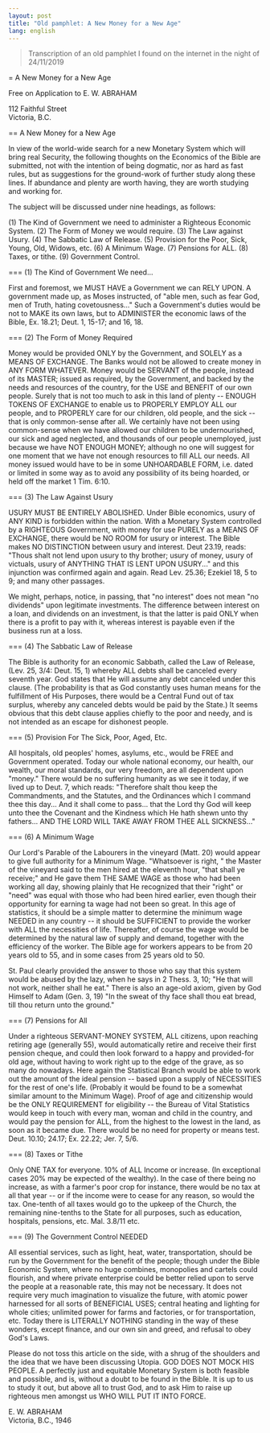 ```yaml
---
layout: post
title: "Old pamphlet: A New Money for a New Age"
lang: english
---
```


>Transcription of an old pamphlet I found on the internet in the night of 24/11/2019

= A New Money for a New Age

Free on Application to E. W. ABRAHAM

112 Faithful Street  
Victoria, B.C.

== A New Money for a New Age

In view of the world-wide search for a new Monetary System which will bring real Security, the following thoughts on the Economics of the Bible are submitted, not with the intention of being dogmatic, nor as hard as fast rules, but as suggestions for the ground-work of further study along these lines. If abundance and plenty are worth having, they are worth studying and working for.

The subject will be discussed under nine headings, as follows:

(1) The Kind of Government we need to administer a Righteous Economic System.
(2) The Form of Money we would require.
(3) The Law against Usury.
(4) The Sabbatic Law of Release.
(5) Provision for the Poor, Sick, Young, Old, Widows, etc.
(6) A Minimum Wage.
(7) Pensions for ALL.
(8) Taxes, or tithe.
(9) Government Control.

=== (1) The Kind of Government We need...

First and foremost, we MUST HAVE a Government we can RELY UPON. A government made up, as Moses instructed, of "able men, such as fear God, men of Truth, hating covetousness..." Such a Government's duties would be not to MAKE its own laws, but to ADMINISTER the economic laws of the Bible, Ex. 18.21; Deut. 1, 15-17; and 16, 18.

=== (2) The Form of Money Required

Money would be provided ONLY by the Government, and SOLELY as a MEANS OF EXCHANGE. The Banks would not be allowed to create money in ANY FORM WHATEVER. Money would be SERVANT of the people, instead of its MASTER; issued as required, by the Government, and backed by the needs and resources of the country, for the USE and BENEFIT of our own people. Surely that is not too much to ask in this land of plenty -- ENOUGH TOKENS OF EXCHANGE to enable us to PROPERLY EMPLOY ALL our people, and to PROPERLY care for our children, old people, and the sick -- that is only common-sense after all. We certainly have not been using common-sense when we have allowed our children to be undernourished, our sick and aged neglected, and thousands of our people unemployed, just because we have NOT ENOUGH MONEY; although no one will suggest for one moment that we have not enough resources to fill ALL our needs. All money issued would have to be in some UNHOARDABLE FORM, i.e. dated or limited in some way as to avoid any possibility of its being hoarded, or held off the market 1 Tim. 6:10.

=== (3) The Law Against Usury

USURY MUST BE ENTIRELY ABOLISHED. Under Bible economics, usury of ANY KIND is forbidden within the nation. With a Monetary System controlled by a RIGHTEOUS Government, with money for use PURELY as a MEANS OF EXCHANGE, there would be NO ROOM for usury or interest. The Bible makes NO DISTINCTION between usury and interest. Deut 23.19, reads: "Thous shalt not lend upon usury to thy brother; usury of money, usury of victuals, usury of ANYTHING THAT IS LENT UPON USURY..." and this injunction was confirmed again and again. Read Lev. 25.36; Ezekiel 18, 5 to 9; and many other passages.

We might, perhaps, notice, in passing, that "no interest" does not mean "no dividends" upon legitimate investments. The difference between interest on a loan, and dividends on an investment, is that the latter is paid ONLY when there is a profit to pay with it, whereas interest is payable even if the business run at a loss.

=== (4) The Sabbatic Law of Release

The Bible is authority for an economic Sabbath, called the Law of Release, (Lev. 25, 3/4: Deut. 15, 1) whereby ALL debts shall be canceled every seventh year. God states that He will assume any debt canceled under this clause. (The probability is that as God constantly uses human means for the fulfillment of His Purposes, there would be a Central Fund out of tax surplus, whereby any canceled debts would be paid by the State.) It seems obvious that this debt clause applies chiefly to the poor and needy, and is not intended as an escape for dishonest people.

=== (5) Provision For The Sick, Poor, Aged, Etc.

All hospitals, old peoples' homes, asylums, etc., would be FREE and Government operated. Today our whole national economy, our health, our wealth, our moral standards, our very freedom, are all dependent upon "money." There would be no suffering humanity as we see it today, if we lived up to Deut. 7, which reads: "Therefore shalt thou keep the Commandments, and the Statutes, and the Ordinances which I command thee this day... And it shall come to pass... that the Lord thy God will keep unto thee the Covenant and the Kindness which He hath shewn unto thy fathers... AND THE LORD WILL TAKE AWAY FROM THEE ALL SICKNESS..."

=== (6) A Minimum Wage

Our Lord's Parable of the Labourers in the vineyard (Matt. 20) would appear to give full authority for a Minimum Wage. "Whatsoever is right, " the Master of the vineyard said to the men hired at the eleventh hour, "that shall ye receive;" and He gave them THE SAME WAGE as those who had been working all day, showing plainly that He recognized that their "right" or "need" was equal with those who had been hired earlier, even though their opportunity for earning ta wage had not been so great. In this age of statistics, it should be a simple matter to determine the minimum wage NEEDED in any country -- it should be SUFFICIENT to provide the worker with ALL the necessities of life. Thereafter, of course the wage would be determined by the natural law of supply and demand, together with the efficiency of the worker. The Bible age for workers appears to be from 20 years old to 55, and in some cases from 25 years old to 50.

St. Paul clearly provided the answer to those who say that this system would be abused by the lazy, when he says in 2 Thess. 3, 10; "He that will not work, neither shall he eat." There is also an age-old axiom, given by God Himself to Adam (Gen. 3, 19) "In the sweat of thy face shall thou eat bread, till thou return unto the ground."

=== (7) Pensions for All

Under a righteous SERVANT-MONEY SYSTEM, ALL citizens, upon reaching retiring age (generally 55), would automatically retire and receive their first pension cheque, and could then look forward to a happy and provided-for old age, without having to work right up to the edge of the grave, as so many do nowadays. Here again the Statistical Branch would be able to work out the amount of the ideal pension -- based upon a supply of NECESSITIES for the rest of one's life. (Probably it would be found to be a somewhat similar amount to the Minimum Wage). Proof of age and citizenship would be the ONLY REQUIREMENT for eligibility -- the Bureau of Vital Statistics would keep in touch with every man, woman and child in the country, and would pay the pension for ALL, from the highest to the lowest in the land, as soon as it became due. There would be no need for property or means test. Deut. 10.10; 24.17; Ex. 22.22; Jer. 7, 5/6.

=== (8) Taxes or Tithe

Only ONE TAX for everyone. 10% of ALL Income or increase. (In exceptional cases 20% may be expected of the wealthy). In the case of there being no increase, as with a farmer's poor crop for instance, there would be no tax at all that year -- or if the income were to cease for any reason, so would the tax. One-tenth of all taxes would go to the upkeep of the Church, the remaining nine-tenths to the State for all purposes, such as education, hospitals, pensions, etc. Mal. 3.8/11 etc.

=== (9) The Government Control NEEDED

All essential services, such as light, heat, water, transportation, should be run by the Government for the benefit of the people; though under the Bible Economic System, where no huge combines, monopolies and cartels could flourish, and where private enterprise could be better relied upon to serve the people at a reasonable rate, this may not be necessary. It does not require very much imagination to visualize the future, with atomic power harnessed for all sorts of BENEFICIAL USES; central heating and lighting for whole cities; unlimited power for farms and factories, or for transportation, etc. Today there is LITERALLY NOTHING standing in the way of these wonders, except finance, and our own sin and greed, and refusal to obey God's Laws.

Please do not toss this article on the side, with a shrug of the shoulders and the idea that we have been discussing Utopia. GOD DOES NOT MOCK HIS PEOPLE. A perfectly just and equitable Monetary System is both feasible and possible, and is, without a doubt to be found in the Bible. It is up to us to study it out, but above all to trust God, and to ask Him to raise up righteous men amongst us WHO WILL PUT IT INTO FORCE.

E. W. ABRAHAM  
Victoria, B.C., 1946